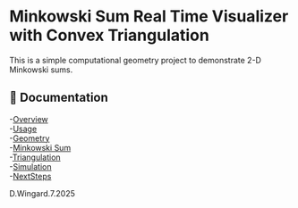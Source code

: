 # Minkowski Sum Real Time Visualizer with Convex Triangulation



This is a simple computational geometry project to demonstrate 2-D Minkowski sums. 

## 📄 Documentation
-[Overview](docs/Overview.md)  
-[Usage](docs/Usage.md)  
-[Geometry](docs/Geometry.md)  
-[Minkowski Sum](docs/MinkowkiSum.md)  
-[Triangulation](docs/Triangulation.md)  
-[Simulation](docs/Simulation.md)  
-[NextSteps](docs/NextSteps.md)  



D.Wingard.7.2025
